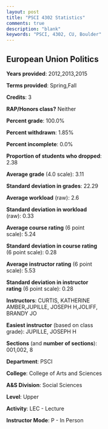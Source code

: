 ```yaml
---
layout: post
title: "PSCI 4302 Statistics"
comments: true
description: "blank"
keywords: "PSCI, 4302, CU, Boulder"
--- 
```

<head>
<script src="https://ajax.googleapis.com/ajax/libs/jquery/2.1.3/jquery.min.js"></script>
<script src="https://dl.dropboxusercontent.com/s/pc42nxpaw1ea4o9/highcharts.js?dl=0"></script>
<!-- <script src="../assets/js/highcharts.js"></script> -->
<style type="text/css">@font-face {
	font-family: "Bebas Neue";
	src: url(https://www.filehosting.org/file/details/544349/BebasNeue%20Regular.otf) format("opentype");
	}
	h1.Bebas { 
		font-family: "Bebas Neue", Verdana, Tahoma;
	}
</style>
</head>
<body>
	<div id="container" style="float: right; width: 45%; height: 88%; margin-left: 2.5%; margin-right: 2.5%;"></div>
	<script language="JavaScript">
		$(document).ready(function() {
		var chart = {type: 'column'};
		var title = {text: 'Grade Distribution'};
		var xAxis = {categories: ['A','B','C','D','F'],crosshair: true};
		var yAxis = {min: 0,title: {text: 'Percentage'}};
		var tooltip = {headerFormat: '<center><b><span style="font-size:20px">{point.key}</span></b></center>',
		               pointFormat: '<td style="padding:0"><b>{point.y:.1f}%</b></td>',
		               footerFormat: '</table>',shared: true,useHTML: true};
		var plotOptions = {column: {pointPadding: 0.0,borderWidth: 0}};  
		var credits = {enabled: false};var series= [{name: 'Percent',data: [36.18,50.0,10.98,0.81,2.03,]}];
		var json = {};
		json.chart = chart;
		json.title = title;
		json.tooltip = tooltip;
		json.xAxis = xAxis;
		json.yAxis = yAxis;  
		json.series = series;
		json.plotOptions = plotOptions;  
		json.credits = credits;
		$('#container').highcharts(json);
	});
	</script>
</body>
			   
## European Union Politics

**Years provided**: 2012,2013,2015

**Terms provided**: Spring,Fall

**Credits**: 3

**RAP/Honors class?** Neither

**Percent grade**: 100.0%

**Percent withdrawn**: 1.85%

**Percent incomplete**: 0.0%

**Proportion of students who dropped**: 2.38

**Average grade** (4.0 scale): 3.11

**Standard deviation in grades**: 22.29

**Average workload** (raw): 2.6

**Standard deviation in workload** (raw): 0.33

**Average course rating** (6 point scale): 5.24

**Standard deviation in course rating** (6 point scale): 0.28

**Average instructor rating** (6 point scale): 5.53

**Standard deviation in instructor rating** (6 point scale): 0.28

**Instructors**: CURTIS, KATHERINE AMBER,JUPILLE, JOSEPH H,JOLIFF, BRANDY JO

**Easiest instructor** (based on class grade): JUPILLE, JOSEPH H

**Sections** (and **number of sections**): 001,002, 8

**Department**: PSCI

**College**: College of Arts and Sciences

**A&S Division**: Social Sciences

**Level**: Upper

**Activity**: LEC - Lecture

**Instructor Mode**: P  - In Person